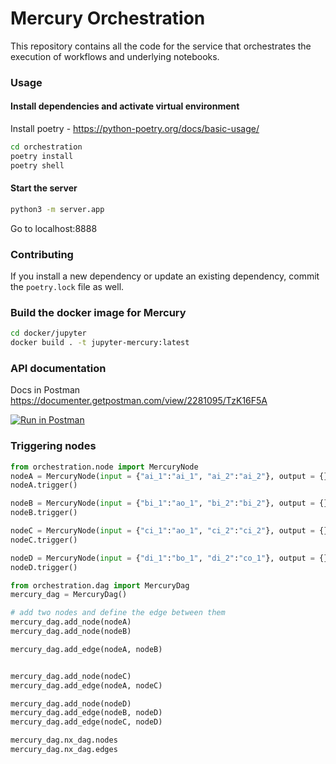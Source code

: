 # Mercury Orchestration

This repository contains all the code for the service that orchestrates the
execution of workflows and underlying notebooks.

### Usage

#### Install dependencies and activate virtual environment

Install poetry - https://python-poetry.org/docs/basic-usage/

```sh
cd orchestration
poetry install
poetry shell
```

#### Start the server

```sh
python3 -m server.app
```

Go to localhost:8888

### Contributing

If you install a new dependency or update an existing dependency, commit the `poetry.lock` file as well.

### Build the docker image for Mercury

```sh
cd docker/jupyter
docker build . -t jupyter-mercury:latest
```

### API documentation

Docs in Postman
https://documenter.getpostman.com/view/2281095/TzK16F5A

[![Run in Postman](https://run.pstmn.io/button.svg)](https://app.getpostman.com/run-collection/7adb5e7a82f5292336d7)

### Triggering nodes

```python
from orchestration.node import MercuryNode
nodeA = MercuryNode(input = {"ai_1":"ai_1", "ai_2":"ai_2"}, output = {}, docker_volume="/usr/src/app", docker_img_name="nodea")
nodeA.trigger()

nodeB = MercuryNode(input = {"bi_1":"ao_1", "bi_2":"bi_2"}, output = {}, docker_volume="/usr/src/app", docker_img_name="nodeb")
nodeB.trigger()

nodeC = MercuryNode(input = {"ci_1":"ao_1", "ci_2":"ci_2"}, output = {}, docker_volume="/usr/src/app", docker_img_name="nodec")
nodeC.trigger()

nodeD = MercuryNode(input = {"di_1":"bo_1", "di_2":"co_1"}, output = {}, docker_volume="/usr/src/app", docker_img_name="noded")
nodeD.trigger()
```

```python
from orchestration.dag import MercuryDag
mercury_dag = MercuryDag()

# add two nodes and define the edge between them
mercury_dag.add_node(nodeA)
mercury_dag.add_node(nodeB)

mercury_dag.add_edge(nodeA, nodeB)


mercury_dag.add_node(nodeC)
mercury_dag.add_edge(nodeA, nodeC)

mercury_dag.add_node(nodeD)
mercury_dag.add_edge(nodeB, nodeD)
mercury_dag.add_edge(nodeC, nodeD)

mercury_dag.nx_dag.nodes
mercury_dag.nx_dag.edges
```
